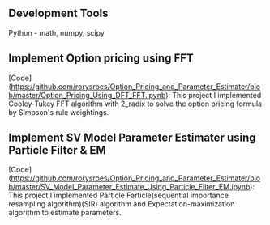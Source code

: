 
## Development Tools

Python - math, numpy, scipy

## Implement Option pricing using FFT

[Code] (https://github.com/rorysroes/Option_Pricing_and_Parameter_Estimater/blob/master/Option_Pricing_Using_DFT_FFT.ipynb):
This project I implemented Cooley-Tukey FFT algorithm with 2_radix to solve the option pricing formula by Simpson's rule weightings.


## Implement SV Model Parameter Estimater using Particle Filter &amp; EM

[Code] (https://github.com/rorysroes/Option_Pricing_and_Parameter_Estimater/blob/master/SV_Model_Parameter_Estimate_Using_Particle_Filter_EM.ipynb):
This project I implemented Particle Farticle(sequential importance resampling algorithm)(SIR) algorithm and Expectation-maximization algorithm to estimate parameters.
